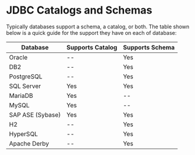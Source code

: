 # JDBC Catalogs and Schemas

Typically databases support a schema, a catalog, or both. The table shown below is a quick guide for 
the support they have on each of database:

| Database          | Supports Catalog  | Supports Schema |  
| ----------------  | ----------------  | --------------- | 
| Oracle            | --                | Yes             | 
| DB2               | --                | Yes             | 
| PostgreSQL        | --                | Yes             | 
| SQL Server        | Yes               | Yes             | 
| MariaDB           | Yes               | --              | 
| MySQL             | Yes               | --              | 
| SAP ASE (Sybase)  | Yes               | Yes             | 
| H2                | --                | Yes             | 
| HyperSQL          | --                | Yes             | 
| Apache Derby      | --                | Yes             | 

